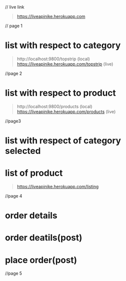 // live link
>https://liveapinike.herokuapp.com


// page 1


# list with respect to category
>http://localhost:9800/topstrip (local)
>https://liveapinike.herokuapp.com/topstrip (live)

//page 2
# list with respect to product
>http://localhost:9800/products (local)
>https://liveapinike.herokuapp.com/products (live)


//page3
# list with respect of category selected 
# list of product
>https://liveapinike.herokuapp.com/listing


//page 4

# order details
# order deatils(post)
# place order(post)


//page 5
